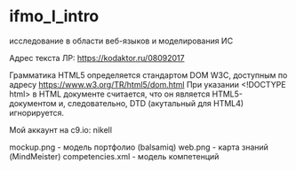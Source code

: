 # ifmo_I_intro
исследование в области веб-языков и моделирования ИС

Адрес текста ЛР:
https://kodaktor.ru/08092017

Грамматика HTML5 определяется стандартом DOM W3C, доступным по адресу https://www.w3.org/TR/html5/dom.html
При указании &lt;!DOCTYPE html&gt; в HTML документе считается, что он является HTML5-документом и, следовательно, DTD (акутальный для HTML4) игнорируется. 

Мой аккаунт на c9.io: nikell

mockup.png - модель портфолио (balsamiq)
web.png - карта знаний (MindMeister)
competencies.xml - модель компетенций
